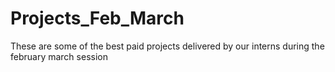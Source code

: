 # Projects_Feb_March
These are some of the best paid projects delivered by our interns during the february march session
